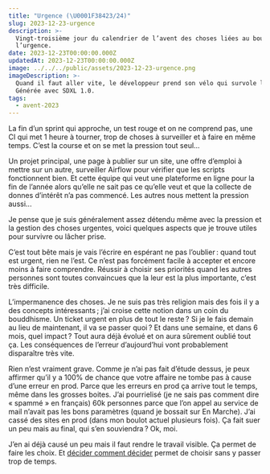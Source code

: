 ```yaml
---
title: "Urgence (\U0001F38423/24)"
slug: 2023-12-23-urgence
description: >-
  Vingt-troisième jour du calendrier de l’avent des choses liées au boulot :
  l’urgence.
date: 2023-12-23T00:00:00.000Z
updatedAt: 2023-12-23T00:00:00.000Z
image: ../../../public/assets/2023-12-23-urgence.png
imageDescription: >-
  Quand il faut aller vite, le développeur prend son vélo qui survole la route.
  Générée avec SDXL 1.0.
tags:
  - avent-2023
---
```


La fin d’un sprint qui approche, un test rouge et on ne comprend pas, une CI qui met 1 heure à tourner, trop de choses à surveiller et à faire en même temps. C’est la course et on se met la pression tout seul...

Un projet principal, une page à publier sur un site, une offre d’emploi à mettre sur un autre, surveiller Airflow pour vérifier que les scripts fonctionnent bien. Et cette équipe qui veut une plateforme en ligne pour la fin de l’année alors qu’elle ne sait pas ce qu’elle veut et que la collecte de donnes d’intérêt n’a pas commencé. Les autres nous mettent la pression aussi...

Je pense que je suis généralement assez détendu même avec la pression et la gestion des choses urgentes, voici quelques aspects que je trouve utiles pour survivre ou lâcher prise.

C’est tout bête mais je vais l’écrire en espérant ne pas l’oublier : quand tout est urgent, rien ne l’est. Ce n’est pas forcément facile à accepter et encore moins à faire comprendre. Réussir à choisir ses priorités quand les autres personnes sont toutes convaincues que la leur est la plus importante, c’est très difficile.

L’impermanence des choses. Je ne suis pas très religion mais des fois il y a des concepts intéressants ; j’ai croise cette notion dans un coin du bouddhisme. Un ticket urgent en plus de tout le reste ? Si je le fais demain au lieu de maintenant, il va se passer quoi ? Et dans une semaine, et dans 6 mois, quel impact ? Tout aura déjà évolué et on aura sûrement oublié tout ça. Les conséquences de l’erreur d’aujourd’hui vont probablement disparaître très vite.

Rien n’est vraiment grave. Comme je n’ai pas fait d’étude dessus, je peux affirmer qu’il y a 100% de chance que votre affaire ne tombe pas à cause d’une erreur en prod. Parce que les erreurs en prod ça arrive tout le temps, même dans les grosses boites. J’ai pourrielisé (je ne sais pas comment dire « spammé » en français) 60k personnes parce que l’on appel au service de mail n’avait pas les bons paramètres (quand je bossait sur En Marche). J’ai cassé des sites en prod (dans mon boulot actuel plusieurs fois). Ça fait suer un peu mais au final, qui s’en souviendra ? Ok, moi.

J’en ai déjà causé un peu mais il faut rendre le travail visible. Ça permet de faire les choix. Et [décider comment décider](https://jacobian.org/2023/dec/5/how-to-decide/) permet de choisir sans y passer trop de temps.
